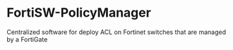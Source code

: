 # FortiSW-PolicyManager
Centralized software for deploy ACL on Fortinet switches that are managed by a FortiGate
